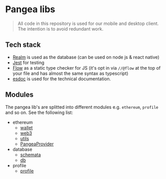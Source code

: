 # Pangea libs
> All code in this repository is used for our mobile and desktop client. The intention is to avoid redundant work.

## Tech stack
- [Realm](https://www.npmjs.com/package/realm) is used as the database (can be used on node js & react native)
- [Jest](https://www.npmjs.com/package/jest) for testing
- [Flow](https://flow.org/) as a static type checker for JS (it's opt in via `//@flow` at the top of your file and has almost the same syntax as typescript)
- [esdoc](https://esdoc.org/) is used for the technical documentation.

## Modules
The pangea lib's are splitted into different modules e.g. `ethereum`, `profile` and so on. See the following list:

- ethereum
    - [wallet](./ethereum/wallet.md)
    - [web3](./ethereum/web3.md)
    - [utils](./ethereum/utils.md)
    - [PangeaProvider](./ethereum/pangeaProvider.md)
- database
    - [schemata](./database/schemata.md)
    - [db](./database/db.md)
- profile
    - [profile](./profile/profile.md)